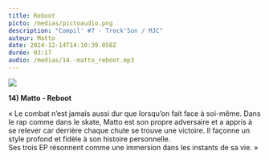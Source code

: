 ```yaml
---
title: Reboot
picto: /medias/pictoaudio.png
description: "Compil' #7 - Trock'Son / MJC"
auteur: Matto
date: 2024-12-14T14:10:39.058Z
durée: 03:17
audio: /medias/14.-matto_reboot.mp3
---
```

![](/medias/matto_compil_250.png)

**14) Matto - Reboot** 

« Le combat n’est jamais aussi dur que lorsqu’on fait face à soi-même. Dans le rap comme dans le skate, Matto est son propre adversaire et a appris à se relever car derrière chaque chute se trouve une victoire. Il façonne un style profond et fidèle à son histoire personnelle. \
Ses trois EP résonnent comme une immersion dans les instants de sa vie. »